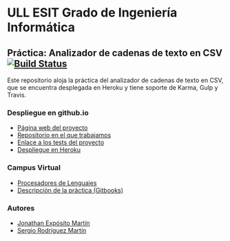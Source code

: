 # ULL ESIT Grado de Ingeniería Informática

## Práctica: Analizador de cadenas de texto en CSV [![Build Status](https://travis-ci.org/alu0100699968/ajax-ecma6-modules-files-sergio-jonathan.svg?branch=master)](https://travis-ci.org/alu0100699968/ajax-ecma6-modules-files-sergio-jonathan)

Este repositorio aloja la práctica del analizador de cadenas de texto en CSV, que se encuentra
desplegada en Heroku y tiene soporte de Karma, Gulp y Travis.

### Despliegue en github.io

* [Página web del proyecto](http://ull-esit-gradoii-pl.github.io/ajax-ecma6-modules-files-sergio-jonathan/)
* [Repositorio en el que trabajamos](https://github.com/alu0100696455/ajax-ecma6-modules-files-sergio-jonathan/)
* [Enlace a los tests del proyecto](http://ull-esit-gradoii-pl.github.io/ajax-ecma6-modules-files-sergio-jonathan/tests/)
* [Despliegue en Heroku](http://csv-analyzer.herokuapp.com/)

### Campus Virtual

* [Procesadores de Lenguajes](https://campusvirtual.ull.es/1516/course/view.php?id=178)
* [Descripción de la práctica (Gitbooks)](https://casianorodriguezleon.gitbooks.io/pl1516/content/practicas/practicaajaxcsv.html)

### Autores

* [Jonathan Expósito Martín](https://alu0100696455.github.io)
* [Sergio Rodríguez Martín](https://alu0100699968.github.io)
